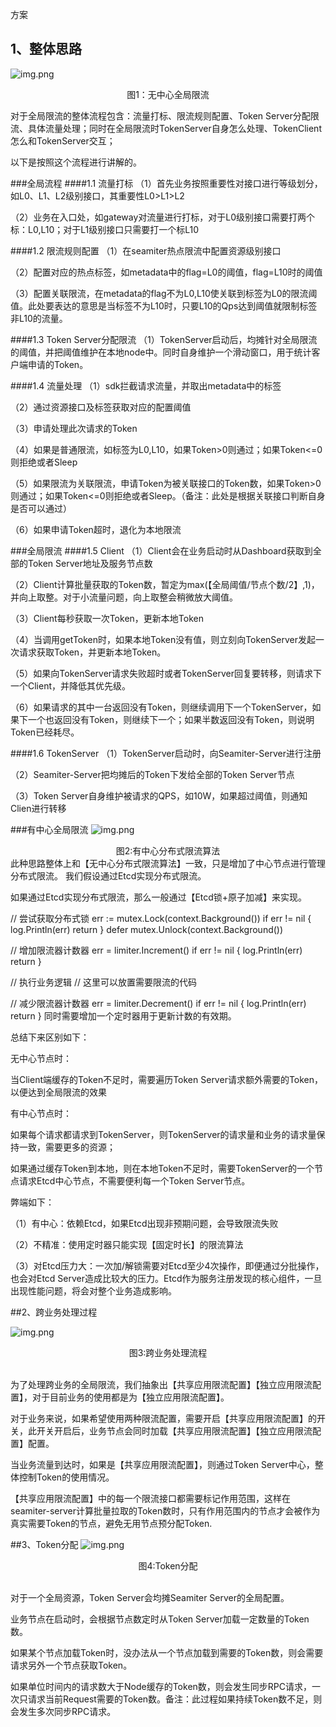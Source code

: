 
方案
## 1、整体思路
![img.png](no_center.png)
<center>图1：无中心全局限流</center>

对于全局限流的整体流程包含：流量打标、限流规则配置、Token Server分配限流、具体流量处理；同时在全局限流时TokenServer自身怎么处理、TokenClient怎么和TokenServer交互；

以下是按照这个流程进行讲解的。

###全局流程
####1.1 流量打标
（1）首先业务按照重要性对接口进行等级划分，如L0、L1、L2级别接口，其重要性L0>L1>L2

（2）业务在入口处，如gateway对流量进行打标，对于L0级别接口需要打两个标：L0,L10；对于L1级别接口只需要打一个标L10

####1.2 限流规则配置
（1）在seamiter热点限流中配置资源级别接口

（2）配置对应的热点标签，如metadata中的flag=L0的阈值，flag=L10时的阈值

（3）配置关联限流，在metadata的flag不为L0,L10使关联到标签为L0的限流阈值。此处要表达的意思是当标签不为L10时，只要L10的Qps达到阈值就限制标签非L10的流量。

####1.3 Token Server分配限流
（1）TokenServer启动后，均摊针对全局限流的阈值，并把阈值维护在本地node中。同时自身维护一个滑动窗口，用于统计客户端申请的Token。

####1.4 流量处理
（1）sdk拦截请求流量，并取出metadata中的标签

（2）通过资源接口及标签获取对应的配置阈值

（3）申请处理此次请求的Token

（4）如果是普通限流，如标签为L0,L10，如果Token>0则通过；如果Token<=0则拒绝或者Sleep

（5）如果限流为关联限流，申请Token为被关联接口的Token数，如果Token>0则通过；如果Token<=0则拒绝或者Sleep。（备注：此处是根据关联接口判断自身是否可以通过）

（6）如果申请Token超时，退化为本地限流

###全局限流
####1.5 Client
（1）Client会在业务启动时从Dashboard获取到全部的Token Server地址及服务节点数

（2）Client计算批量获取的Token数，暂定为max(【全局阈值/节点个数/2】,1)，并向上取整。对于小流量问题，向上取整会稍微放大阈值。

（3）Client每秒获取一次Token，更新本地Token

（4）当调用getToken时，如果本地Token没有值，则立刻向TokenServer发起一次请求获取Token，并更新本地Token。

（5）如果向TokenServer请求失败超时或者TokenServer回复要转移，则请求下一个Client，并降低其优先级。

（6）如果请求的其中一台返回没有Token，则继续调用下一个TokenServer，如果下一个也返回没有Token，则继续下一个；如果半数返回没有Token，则说明Token已经耗尽。

####1.6 TokenServer
（1）TokenServer启动时，向Seamiter-Server进行注册

（2）Seamiter-Server把均摊后的Token下发给全部的Token Server节点

（3）Token Server自身维护被请求的QPS，如10W，如果超过阈值，则通知Clien进行转移

###有中心全局限流
![img.png](has_center.png)

<center>图2:有中心分布式限流算法</center>
此种思路整体上和【无中心分布式限流算法】一致，只是增加了中心节点进行管理分布式限流。
我们假设通过Etcd实现分布式限流。

如果通过Etcd实现分布式限流，那么一般通过【Etcd锁+原子加减】来实现。

// 尝试获取分布式锁
err := mutex.Lock(context.Background())
if err != nil {
log.Println(err)
return
}
defer mutex.Unlock(context.Background())

// 增加限流器计数器
err = limiter.Increment()
if err != nil {
log.Println(err)
return
}

// 执行业务逻辑
// 这里可以放置需要限流的代码


// 减少限流器计数器
err = limiter.Decrement()
if err != nil {
log.Println(err)
return
}
同时需要增加一个定时器用于更新计数的有效期。

总结下来区别如下：

无中心节点时：

当Client端缓存的Token不足时，需要遍历Token Server请求额外需要的Token，以便达到全局限流的效果

有中心节点时：

如果每个请求都请求到TokenServer，则TokenServer的请求量和业务的请求量保持一致，需要更多的资源；

如果通过缓存Token到本地，则在本地Token不足时，需要TokenServer的一个节点请求Etcd中心节点，不需要便利每一个Token Server节点。

弊端如下：

（1）有中心：依赖Etcd，如果Etcd出现非预期问题，会导致限流失败

（2）不精准：使用定时器只能实现【固定时长】的限流算法

（3）对Etcd压力大：一次加/解锁需要对Etcd至少4次操作，即便通过分批操作，也会对Etcd Server造成比较大的压力。Etcd作为服务注册发现的核心组件，一旦出现性能问题，将会对整个业务造成影响。

##2、跨业务处理过程

![img.png](cross_bus.png)
<center>图3:跨业务处理流程</center><br/>

为了处理跨业务的全局限流，我们抽象出【共享应用限流配置】【独立应用限流配置】，对于目前业务的使用都是为【独立应用限流配置】。

对于业务来说，如果希望使用两种限流配置，需要开启【共享应用限流配置】的开关，此开关开启后，业务节点会同时加载【共享应用限流配置】【独立应用限流配置】配置。

当业务流量到达时，如果是【共享应用限流配置】，则通过Token Server中心，整体控制Token的使用情况。

【共享应用限流配置】中的每一个限流接口都需要标记作用范围，这样在seamiter-server计算批量拉取的Token数时，只有作用范围内的节点才会被作为真实需要Token的节点，避免无用节点预分配Token.

##3、Token分配
![img.png](token_dispatch.png)

<center>图4:Token分配</center><br/>

对于一个全局资源，Token Server会均摊Seamiter Server的全局配置。

业务节点在启动时，会根据节点数定时从Token Server加载一定数量的Token数。

如果某个节点加载Token时，没办法从一个节点加载到需要的Token数，则会需要请求另外一个节点获取Token。

如果单位时间内的请求数大于Node缓存的Token数，则会发生同步RPC请求，一次只请求当前Request需要的Token数。备注：此过程如果持续Token数不足，则会发生多次同步RPC请求。

